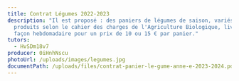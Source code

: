 ```yaml
---
title: Contrat Légumes 2022-2023
description: "Il est proposé : des paniers de légumes de saison, variés et
  produits selon le cahier des charges de l'Agriculture Biologique, livrés de
  façon hebdomadaire pour un prix de 10 ou 15 € par panier."
tutors:
  - HvSDm18v7
producer: 0iHnhNscu
photoUrl: /uploads/images/legumes.jpg
documentPath: /uploads/files/contrat-panier-le-gume-anne-e-2023-2024.pdf
---
```

